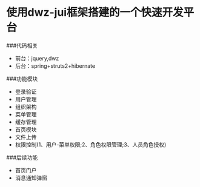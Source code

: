使用dwz-jui框架搭建的一个快速开发平台
=========

###代码相关
* 前台：jquery,dwz
* 后台：spring+struts2+hibernate  


###功能模块
* 登录验证
* 用户管理
* 组织架构
* 菜单管理
* 缓存管理
* 首页模块
* 文件上传
* 权限控制(1、用户-菜单权限;2、角色权限管理;3、人员角色授权)


###后续功能
* 首页门户
* 消息通知弹窗



